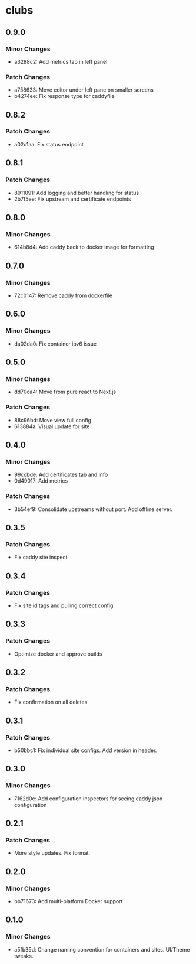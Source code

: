 # clubs

## 0.9.0

### Minor Changes

- a3288c2: Add metrics tab in left panel

### Patch Changes

- a758633: Move editor under left pane on smaller screens
- b4274ee: Fix response type for caddyfile

## 0.8.2

### Patch Changes

- a02c1aa: Fix status endpoint

## 0.8.1

### Patch Changes

- 8911091: Add logging and better handling for status
- 2b7f5ee: Fix upstream and certificate endpoints

## 0.8.0

### Minor Changes

- 614b8d4: Add caddy back to docker image for formatting

## 0.7.0

### Minor Changes

- 72c0147: Remove caddy from dockerfile

## 0.6.0

### Minor Changes

- da02da0: Fix container ipv6 issue

## 0.5.0

### Minor Changes

- dd70ca4: Move from pure react to Next.js

### Patch Changes

- 88c96bd: Move view full config
- 613884a: Visual update for site

## 0.4.0

### Minor Changes

- 99ccbde: Add certificates tab and info
- 0d49017: Add metrics

### Patch Changes

- 3b54ef9: Consolidate upstreams without port. Add offline server.

## 0.3.5

### Patch Changes

- Fix caddy site inspect

## 0.3.4

### Patch Changes

- Fix site id tags and pulling correct config

## 0.3.3

### Patch Changes

- Optimize docker and approve builds

## 0.3.2

### Patch Changes

- Fix confirmation on all deletes

## 0.3.1

### Patch Changes

- b50bbc1: Fix individual site configs. Add version in header.

## 0.3.0

### Minor Changes

- 7162d0c: Add configuration inspectors for seeing caddy json configuration

## 0.2.1

### Patch Changes

- More style updates. Fix format.

## 0.2.0

### Minor Changes

- bb71673: Add multi-platform Docker support

## 0.1.0

### Minor Changes

- a5fb35d: Change naming convention for containers and sites. UI/Theme tweaks.
